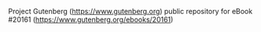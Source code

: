 Project Gutenberg (https://www.gutenberg.org) public repository for eBook #20161 (https://www.gutenberg.org/ebooks/20161)
